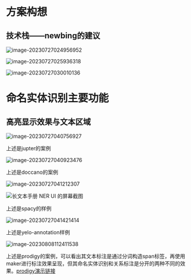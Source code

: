 # 方案构想

## 技术栈——newbing的建议

![image-20230727024956952](https://cdn.jsdelivr.net/gh/Moyu-moyuing/ImageHostingWebsite@main/Img/202307270249168.png)

![image-20230727025936318](https://cdn.jsdelivr.net/gh/Moyu-moyuing/ImageHostingWebsite@main/Img/202307270259450.png)

![image-20230727030010136](https://cdn.jsdelivr.net/gh/Moyu-moyuing/ImageHostingWebsite@main/Img/202307270300251.png)

# 命名实体识别主要功能

## 高亮显示效果与文本区域

![image-20230727040756927](https://cdn.jsdelivr.net/gh/Moyu-moyuing/ImageHostingWebsite@main/Img/202307270407034.png)

上述是jupter的案例

![image-20230727040923476](https://cdn.jsdelivr.net/gh/Moyu-moyuing/ImageHostingWebsite@main/Img/202307270409591.png)

上述是doccano的案例

![image-20230727041212307](https://cdn.jsdelivr.net/gh/Moyu-moyuing/ImageHostingWebsite@main/Img/202307270412390.png)

![长文本手册 NER UI 的屏幕截图](https://cdn.jsdelivr.net/gh/Moyu-moyuing/ImageHostingWebsite@main/Img/202307270412661.png)

上述是spacy的样例

![image-20230727041421414](https://cdn.jsdelivr.net/gh/Moyu-moyuing/ImageHostingWebsite@main/Img/202307270414533.png)

上述是yelo-annotation样例

![image-20230808112411538](https://cdn.jsdelivr.net/gh/Moyu-moyuing/ImageHostingWebsite@main/Img/202308081125899.png)

上述是prodigy的案例，可以看出其文本标注是通过分词构造span标签，再使用maker进行标注效果呈现，但其命名实体识别和关系标注是分开的两种不同的效果。[prodigy演示链接](https://demo.prodi.gy/?=null&view_id=ner_chars)

